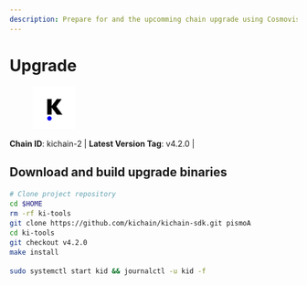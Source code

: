 ```yaml
---
description: Prepare for and the upcomming chain upgrade using Cosmovisor.
---
```


# Upgrade

<figure><img src="https://github.com/takeshi-val/Logo/raw/main/kichain.png" alt=""><figcaption></figcaption></figure>

**Chain ID**: kichain-2 | **Latest Version Tag**: v4.2.0 |

## Download and build upgrade binaries

```bash
# Clone project repository
cd $HOME
rm -rf ki-tools
git clone https://github.com/kichain/kichain-sdk.git pismoA
cd ki-tools
git checkout v4.2.0
make install

sudo systemctl start kid && journalctl -u kid -f 
```
